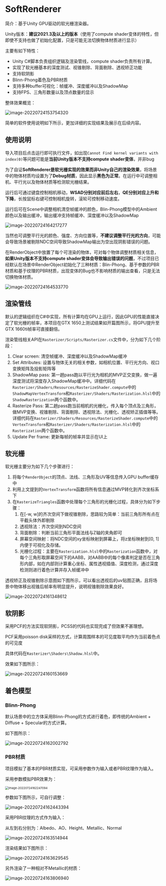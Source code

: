 # SoftRenderer
简介：基于Unity GPU驱动的软光栅渲染器。

Unity版本：**建议2021.3及以上的版本**（使用了compute shader变体的特性，但即使不支持也做了初始化配置，只是可能无法切换物体材质进行显示）



主要有如下特性：

- Unity C#脚本负责组织逻辑及渲染管线，compute shader负责所有计算。
- 实现了软光栅基本的深度测试、视锥剔除、背面剔除、透视矫正功能
- 支持软阴影
- Blinn-Phong着色及PBR材质
- 支持多种buffer可视化：帧缓冲、深度缓冲以及ShadowMap
- 支持FPS、三角形数量以及顶点数量的显示



整体效果概览：

![image-20220724153754320](Images/image-20220724153754320.png)

简单的软件使用说明如下所示，更加详细的实现结果及展示在后续内容。



## 使用说明

导入项目后点击运行即可执行文件，如出现`Cannot Find kernel variants with index(0)`等问题可能是**当前Unity版本不支持compute shader变体**，并非bug

为了自证**SoftRenderer是软光栅实现的效果而非Unity自己的渲染效果**，将场景中的物体材质均设置为了**Debug材质**，因此显示**黑色为正常**。在运行中可调整相机、平行光以及物体材质等检测软光栅结果。

运行后可通过键盘控制相机移动，**WSAD分别对应前后左右**，**QE分别对应上升和下降**，长按鼠标右键可控制相机旋转，滚轮可控制移动速度。

运行后可在Scene中调整相机清空帧缓冲的颜色，Blin-Phong模型中的Ambient颜色以及输出缓冲，输出缓冲支持帧缓冲、深度缓冲以及ShadowMap

![image-20220724164217277](Images/image-20220724164217277.png)

当然也可调整平行光的颜色、强度、方向位置等，**不建议调整平行光的方向**，可能会导致场景被剔除NDC空间导致ShadowMap输出为空出现阴影错误的问题。

在RenderObject中放置了每个可渲染的物体，可对每个物体调整材质相关信息，**如果Unity版本不支持compute shader变体会导致输出错误的问题**，不过项目已经默认在场景中RenderObject初始化了三种材质：Blin-Phong、基于参数的PBR材质和基于纹理的PBR材质，出现变体的Bug也不影响材质的输出查看，只是无法切换物体材质。

![image-20220724164533770](Images/image-20220724164533770.png)



## 渲染管线

默认的逻辑组织在C#中实现，所有计算均在GPU上运行，因此GPU的性能直接决定了软光栅的帧率，本项目在GTX 1650上测试结果如开篇图所示，将GPU提升至GTX 1660ti帧率可直接翻倍。

渲染管线相关API在`Rasterizer/Scripts/Rasterizer.cs`文件中，分为如下几个阶段：

1. Clear screen: 清空帧缓冲、深度缓冲以及ShadowMap缓冲
2. Set Attributes: 设置与物体无关的相关参数，如相机位置、平行光方向、视口变换矩阵及投影矩阵等
3. ShadowMap pass: 第一趟pass跑以平行光为相机的MVP正交变换，做一遍深度测试将深度存入ShadowMap缓冲中。详细代码在`Rasterizer/Shaders/Resources/RasterizeShader.compute`中的`ShadowMapVertexTransform`和`Rasterizer/Shaders/Rasterization.hlsl`中的`ShadowRasterization`两个函数中。
4. Rasterize Pass: 第二趟pass跑当前相机的光栅化，传入每个顶点及三角形，做MVP变换、视锥剔除、背面剔除、透视除法、光栅化、透视矫正插值等等。详细代码在`Rasterizer/Shaders/Resources/RasterizeShader.compute`中的`VertexTransform`和`Rasterizer/Shaders/Rasterization.hlsl`中的`Rasterization`两个函数中。
5. Update Per frame: 更新每帧的帧率并显示在UI上



## 软光栅

软光栅主要分为如下几个步骤进行：

1. 将每个`RenderObject`的顶点、法线、三角形及UV等信息传入GPU buffer缓存中
2. 利用上文提到的`VertexTransform`函数将所有信息通过MVP转化到齐次坐标系下
3. 在`RasterizeTriangles`函数中处理每个三角形的光栅化过程，具体分为如下步骤：
   1. 在[-w, w]的齐次空间下做视锥剔除，思路较为简单：当前三角形所有点在平截头体外即剔除
   2. 透视除法：齐次空间到NDC空间
   3. 背面剔除：判断当前三角形平面法线与Z轴的夹角即可
   4. 屏幕空间映射：将NDC空间的xy坐标映射到屏幕上，将z坐标映射到[0, 1]内便于可视化及存储。
   5. 光栅化过程：主要在`Rasterization.hlsl`中的`Rasterization`函数中，对每个三角形取屏幕空间下的AABB，对AABB中的每个像素判定是否在三角形内部，如在内部则计算重心坐标、属性透视插值、深度检测，通过深度检测则进行着色计算并存入帧缓冲中

透视矫正及视锥剔除示意图如下图所示，可以看出透视后的uv贴图正确，且将场景中物体移出视锥后帧率有明显提升，说明视锥剔除效果良好。

![image-20220724161348612](Images/image-20220724161348612.png)



## 软阴影

采用PCF的方法实现软阴影，PCSS的代码也实现完成了但效果不甚理想。

PCF采用poisson disk采样的方式，计算周围样本的可见度取平均作为当前着色点的可见度

具体代码在`Rasterizer\Shaders\Shadow.hlsl`中。

效果如下图所示：

![image-20220724160153669](Images/image-20220724160153669.png)



## 着色模型

### Blinn-Phong

默认场景中的立方体采用Blinn-Phong的方式进行着色，即传统的Ambient + Diffuse + Specular的方式计算。

如下图所示：

![image-20220724162002792](Images/image-20220724162002792.png)



### PBR材质

项目模拟了基本的PBR材质实现，可采用参数作为输入或者PBR纹理作为输入。

采用参数模拟PBR效果为：

<img src="Images/image-20220724162247094.png" alt="image-20220724162247094" style="zoom:67%;" />

参数如下图所示，可自行调整：

![image-20220724162443394](Images/image-20220724162443394.png)

采用PBR纹理的方式作为输入：

从左到右分别为：Albedo、AO、Height、Metallic、Normal

![image-20220724163514944](Images/image-20220724163514944.png)

渲染结果如下图所示：

![image-20220724163629545](Images/image-20220724163629545.png)

另外渲染了一种相对不Metallic的材质：

![image-20220724163806940](Images/image-20220724163806940.png)